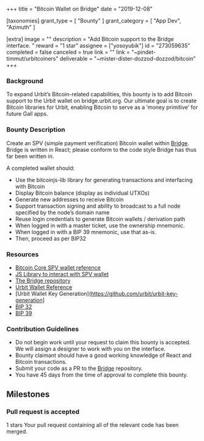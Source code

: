 +++
title = "Bitcoin Wallet on Bridge"
date = "2019-12-08"

[taxonomies]
grant_type = [ "Bounty" ]
grant_category = [ "App Dev", "Azimuth" ]

[extra]
image = ""
description = "Add Bitcoin support to the Bridge interface. "
reward = "1 star"
assignee = ["yosoyubik"]
id = "273059635"
completed = false
canceled = true
link = ""
link = "~pindet-timmut/urbitcoiners"
deliverable = "~mister-dister-dozzod-dozzod/bitcoin"
+++

### Background

To expand Urbit’s Bitcoin-related capabilities, this bounty is to add Bitcoin support to the Urbit wallet on bridge.urbit.org. Our ultimate goal is to create Bitcoin libraries for Urbit, enabling Bitcoin to serve as a ‘money primitive’ for future Gall apps.

### Bounty Description

Create an SPV (simple payment verification) Bitcoin wallet within [Bridge](https://bridge.urbit.org). Bridge is written in React; please conform to the code style Bridge has thus far been written in.

A completed wallet should:

- Use the bitcoinjs-lib library for generating transactions and interfacing with Bitcoin
- Display Bitcoin balance (display as individual UTXOs)
- Generate new addresses to receive Bitcoin
- Support transaction signing and ability to broadcast to a full node specified by the node’s domain name
- Reuse login credentials to generate Bitcoin wallets / derivation path
- When logged in with a master ticket, use the ownership mnemonic.
- When logged in with a BIP 39 mnemonic, use that as-is.
- Then, proceed as per BIP32

### Resources

- [Bitcoin Core SPV wallet reference](https://bitcoin.org/en/operating-modes-guide#simplified-payment-verification-spv)
- [JS Library to interact with SPV wallet](https://github.com/bitcoinjs/bitcoinjs-lib)
- [The Bridge repository](https://github.com/urbit/bridge)
- [Urbit Wallet Reference](https://github.com/urbit/fora-posts/blob/master/proposals/posts/~2018.11.8..19.31.59..ba77~)
- [Urbit Wallet Key Generation](https://github.com/urbit/urbit-key-generation]
- [BIP 32](https://github.com/bitcoin/bips/blob/master/bip-0032.mediawiki)
- [BIP 39](https://github.com/bitcoin/bips/blob/master/bip-0039.mediawiki)

### Contribution Guidelines

- Do not begin work until your request to claim this bounty is accepted. We will assign a designer to work with you on the interface.
- Bounty claimant should have a good working knowledge of React and Bitcoin transactions.
- Submit your code as a PR to the [Bridge](https://github.com/urbit/bridge) repository.
- You have 45 days from the time of approval to complete this bounty.

## Milestones

### Pull request is accepted

1 stars
Your pull request containing all of the relevant code has been merged.
